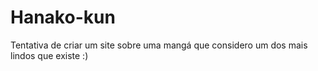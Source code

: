 # Hanako-kun
Tentativa de criar um site sobre uma mangá que considero um dos mais lindos que existe :)
